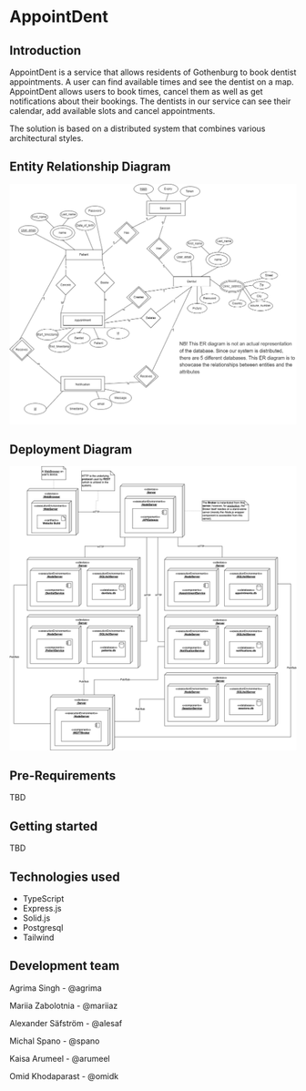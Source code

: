 # AppointDent

## Introduction

AppointDent is a service that allows residents of Gothenburg to book dentist appointments. A user can find available times and see the dentist on a map. AppointDent allows users to book times, cancel them as well as get notifications about their bookings. The dentists in our service can see their calendar, add available slots and cancel appointments.

The solution is based on a distributed system that combines various architectural styles. 

## Entity Relationship Diagram

![ER Diagram](./docs/assets/ERdiagram.png)

## Deployment Diagram

![DeploymentDiagram](./docs/assets/DeploymentDiagram.png)

## Pre-Requirements

TBD

## Getting started

TBD

## Technologies used

- TypeScript
- Express.js
- Solid.js
- Postgresql
- Tailwind

## Development team

Agrima Singh - @agrima 

Mariia Zabolotnia - @mariiaz

Alexander Säfström - @alesaf

Michal Spano - @spano

Kaisa Arumeel - @arumeel

Omid Khodaparast - @omidk

